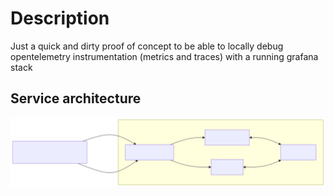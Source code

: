 # Description

Just a quick and dirty proof of concept to be able to locally debug opentelemetry instrumentation (metrics and traces) with a running grafana stack


## Service architecture

![Architecture Diagram](documentation_assets/service_architecture.mmd.svg)